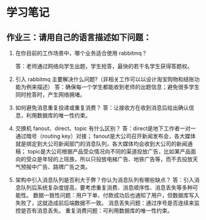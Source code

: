 # 学习笔记
## 作业三：请用自己的语言描述如下问题：

1. 在你目前的工作场景中，哪个业务适合使用 rabbitmq？ 

   答：老师通过网络向学生出题，学生抢答，最快的若干名学生获得答题权。

2. 引入 rabbitmq 主要解决什么问题?（非相关工作可以以设计淘宝购物和结账功能为例来描述）
   答：确保每一个学生都能收到老师的出题信息；避免很多学生同时抢答时，产生网络拥堵。

3. 如何避免消息重复投递或重复消费？
   答：让接收方在收到消息后给出确认信息，利用数据库的唯一性约束。

4. 交换机 fanout、direct、topic 有什么区别？
   答：direct是地下工作者一对一通过暗号（routing key）对接；
   fanout是大公司召开新闻发布会，各大媒体就是绑定到大公司新闻部门的消息队列，各大媒体均会收到大公司的新闻通稿；
   topic是大公司根据产品受众情况向不同的渠道投放广告，比如某产品面向的受众是年轻的上班族，所以只投放电梯广告、地铁广告等，而不去投放天气预报中广告、路牌广告之类。

5. 架构中引入消息队列是否利大于弊？你认为消息队列有哪些缺点？
   答：引入消息队列后系统复杂度提高，要考虑重复消费、消息顺序性、消息丢失等多种可能性。
   数据一致性问题：用户下单、付款成功后也通知了用户，但数据库写入失败了，这就造成前后端数据不一致。
   消息丢失问题：通过序号是否连续来监控是否有消息丢失。
   重复消费问题：可利用数据库的唯一性约束。